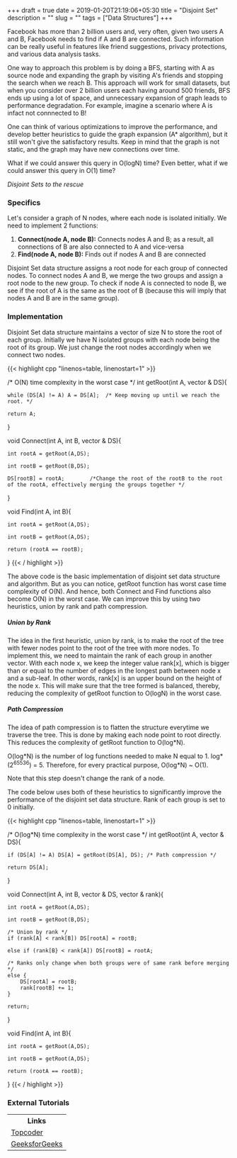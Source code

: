 +++ 
draft = true
date = 2019-01-20T21:19:06+05:30
title = "Disjoint Set"
description = ""
slug = "" 
tags = ["Data Structures"]
+++
<p>Facebook has more than 2 billion users and, very often, given two users A and B, Facebook needs to find if A and B are connected. Such information can be really useful in features like friend suggestions, privacy protections, and various data analysis tasks.</p>
<p>One way to approach this problem is by doing a BFS, starting with A as source node and expanding the graph by visiting A's friends and stopping the search when we reach B. This approach will work for small datasets, but when you consider over 2 billion users each having around 500 friends, BFS ends up using a lot of space, and unnecessary expansion of graph leads to performance degradation. For example, imagine a scenario where A is infact not connnected to B! </p>
<p>One can think of various optimizations to improve the performance, and develop better heuristics to guide the graph expansion (A* algorithm), but it still won't give the satisfactory results. Keep in mind that the graph is not static, and the graph may have new connections over time.</p>
<p> What if we could answer this query in O(logN) time? Even better, what if we could answer this query in O(1) time?</p>
<p><i>Disjoint Sets to the rescue</i></p>
<!--more-->

<h3> Specifics </h3>
<p>Let's consider a graph of N nodes, where each node is isolated initially. We need to implement 2 functions:</p>
<ol>
    <li><b>Connect(node A, node B):</b> Connects nodes A and B; as a result, all connections of B are also connected to A and vice-versa</li>
    <li><b>Find(node A, node B):</b> Finds out if nodes A and B are connected</li>
</ol>
<p>Disjoint Set data structure assigns a root node for each group of connected nodes. To connect nodes A and B, we merge the two groups and assign a root node to the new group. To check if node A is connected to node B, we see if the root of A is the same as the root of B (because this will imply that nodes A and B are in the same group).</p>

<h3> Implementation </h3>
<p>Disjoint Set data structure maintains a vector of size N to store the root of each group. Initially we have N isolated groups with each node being the root of its group. We just change the root nodes accordingly when we connect two nodes.</p>
{{< highlight cpp "linenos=table, linenostart=1" >}}

/* O(N) time complexity in the worst case */
int getRoot(int A, vector<int> & DS){
    
    while (DS[A] != A) A = DS[A];  /* Keep moving up until we reach the root. */
    
    return A;
}


void Connect(int A, int B, vector<int> & DS){
    
    int rootA = getRoot(A,DS);
    
    int rootB = getRoot(B,DS);

    DS[rootB] = rootA;        /*Change the root of the rootB to the root of the rootA, effectively merging the groups together */
}


void Find(int A, int B){
    
    int rootA = getRoot(A,DS);

    int rootB = getRoot(A,DS);

    return (rootA == rootB);
}
{{< / highlight >}}

<p>The above code is the basic implementation of disjoint set data structure and algorithm. But as you can notice, getRoot function has worst case time complexity of O(N). And hence, both Connect and Find functions also become O(N) in the worst case. We can improve this by using two heuristics, union by rank and path compression.</p>

<h5> Union by Rank </h5>
<p>The idea in the first heuristic, union by rank, is to make the root of the tree with fewer nodes point to the root of the tree with more nodes. To implement this, we need to maintain the rank of each group in another vector. With each node x, we keep the integer value rank[x], which is bigger than or equal to the number of edges in the longest path between node x and a sub-leaf. In other words, rank[x] is an upper bound on the height of the node x. This will make sure that the tree formed is balanced, thereby, reducing the complexity of getRoot function to O(logN) in the worst case.</p>

<h5> Path Compression </h5>
<p>The idea of path compression is to flatten the structure everytime we traverse the tree. This is done by making each node point to root directly. This reduces the complexity of getRoot function to O(log*N).</p>
<p>O(log*N) is the number of log functions needed to make N equal to 1. log*(2<sup>65536</sup>) = 5. Therefore, for every practical purpose, O(log*N) ~ O(1).</p>
<p>Note that this step doesn't change the rank of a node.</p>

<p>The code below uses both of these heuristics to significantly improve the performance of the disjoint set data structure. Rank of each group is set to 0 initially.</p>

{{< highlight cpp "linenos=table, linenostart=1" >}}

/* O(log*N) time complexity in the worst case */
int getRoot(int A, vector<int> & DS){
    
    if (DS[A] != A) DS[A] = getRoot(DS[A], DS); /* Path compression */

    return DS[A];
 
}


void Connect(int A, int B, vector<int> & DS, vector<int> & rank){
    
    int rootA = getRoot(A,DS);
    
    int rootB = getRoot(B,DS);
    
    /* Union by rank */
    if (rank[A] < rank[B]) DS[rootA] = rootB;
    
    else if (rank[B} < rank[A]) DS[rootB] = rootA;
    
    /* Ranks only change when both groups were of same rank before merging */
    else {
        DS[rootA] = rootB;
        rank[rootB] += 1;
    }

    return;
}


void Find(int A, int B){
    
    int rootA = getRoot(A,DS);

    int rootB = getRoot(A,DS);

    return (rootA == rootB);
}
{{< / highlight >}}


<h3> External Tutorials </h3>

<table>
  <tr>
    <th>Links</th>
  </tr>
  <tr>
      <td><a href="https://www.topcoder.com/community/data-science/data-science-tutorials/disjoint-set-data-structures/">Topcoder</a></td>
  </tr>
  <tr>
      <td><a href="https://www.geeksforgeeks.org/union-find/">GeeksforGeeks</a></td>
  </tr>
</table>
